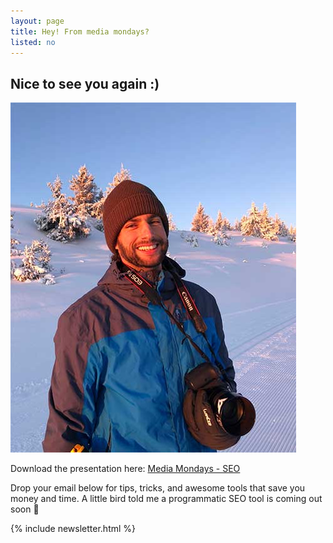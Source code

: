 ```yaml
---
layout: page
title: Hey! From media mondays?
listed: no
---
```

<h2>Nice to see you again :)</h2>

![Amando](/assets/images/amando.jpeg "Amando")

Download the presentation here: <a href="https://docs.google.com/presentation/d/1z29NuWZh4dV9WVcaoUz0eIU__VV9oDfrIGCUSrRh7PY/edit?usp=sharing" target="_blank">Media Mondays - SEO</a>

Drop your email below for tips, tricks, and awesome tools that save you money and time. A little bird told me a programmatic SEO tool is coming out soon 👀

<div class="centerwrapper centerwrapper--medium">
    {% include newsletter.html %}
</div>